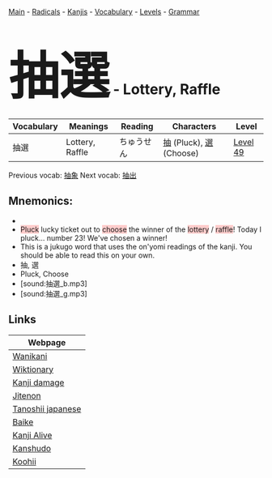 <style> bigfont {font-size: 100px}</style>
[Main](../README.md) -
[Radicals](../radicals.md) -
[Kanjis](../kanjis.md) -
[Vocabulary](../vocabulary.md) -
[Levels](../levels.md) -
[Grammar](../grammar.md)
# <bigfont> 抽選</bigfont> - Lottery, Raffle 

| Vocabulary | Meanings | Reading | Characters | Level |
| --- | --- | --- | --- | --- |
| 抽選 | Lottery, Raffle | ちゅうせん |  [抽](../kanjis/抽.md) (Pluck), [選](../kanjis/選.md) (Choose) | [Level 49](../levels/wk_level49.md) |

Previous vocab: [抽象](抽象.md) Next vocab: [抽出](抽出.md) 

## Mnemonics:

* 
* <span style="background-color:#ffcccb"> Pluck</span> lucky ticket out to <span style="background-color:#ffcccb"> choose</span> the winner of the <span style="background-color:#ffcccb"> lottery</span> / <span style="background-color:#ffcccb"> raffle</span>! Today I pluck... number 23! We've chosen a winner!
* This is a jukugo word that uses the on'yomi readings of the kanji. You should be able to read this on your own.
* 抽, 選
* Pluck, Choose
* [sound:抽選_b.mp3]
* [sound:抽選_g.mp3]


## Links 

| Webpage |
| --- |
| [Wanikani          ](https://www.wanikani.com/kanji/抽選) |
| [Wiktionary        ](https://en.wiktionary.org/wiki/抽選) |
| [Kanji damage      ](http://www.kanjidamage.com/kanji/search?utf8=✓&q=抽選) |
| [Jitenon           ](https://jitenon.com/kanji/抽選) |
| [Tanoshii japanese ](https://www.tanoshiijapanese.com/dictionary/kanji.cfm?k=抽選) |
| [Baike             ](https://baike.baidu.com/item/抽選) |
| [Kanji Alive       ](https://app.kanjialive.com/抽選) |
| [Kanshudo          ](https://www.kanshudo.com/searchmn?q=抽選) |
| [Koohii            ](https://kanji.koohii.com/study/kanji/抽選) |
